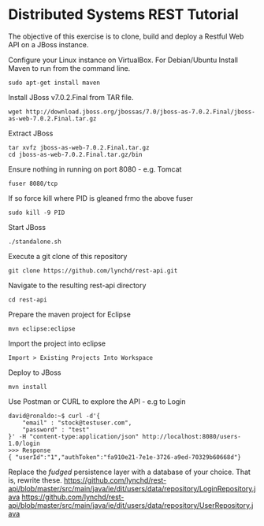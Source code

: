 Distributed Systems REST Tutorial
===========================
The objective of this exercise is to clone, build and deploy a Restful Web API on a JBoss instance. 

Configure your Linux instance on VirtualBox.
For Debian/Ubuntu Install Maven to run from the command line. 

    sudo apt-get install maven 
Install JBoss v7.0.2.Final from TAR file. 

    wget http://download.jboss.org/jbossas/7.0/jboss-as-7.0.2.Final/jboss-as-web-7.0.2.Final.tar.gz
Extract JBoss

    tar xvfz jboss-as-web-7.0.2.Final.tar.gz
    cd jboss-as-web-7.0.2.Final.tar.gz/bin
Ensure nothing in running on port 8080 - e.g. Tomcat     

    fuser 8080/tcp
If so force kill where PID is gleaned frmo the above fuser

    sudo kill -9 PID 
Start JBoss

    ./standalone.sh
Execute a git clone of this repository

    git clone https://github.com/lynchd/rest-api.git
Navigate to the resulting rest-api directory

    cd rest-api
Prepare the maven project for Eclipse

    mvn eclipse:eclipse
Import the project into eclipse

    Import > Existing Projects Into Workspace 
Deploy to JBoss

    mvn install
Use Postman or CURL to explore the API - e.g to Login

    david@ronaldo:~$ curl -d'{
        "email" : "stock@testuser.com",
        "password" : "test"
    }' -H "content-type:application/json" http://localhost:8080/users-1.0/login
    >>> Response 
    { "userId":"1","authToken":"fa910e21-7e1e-3726-a9ed-70329b60668d"} 
Replace the *fudged* persistence layer with a database of your choice. That is, rewrite these. 
https://github.com/lynchd/rest-api/blob/master/src/main/java/ie/dit/users/data/repository/LoginRepository.java
https://github.com/lynchd/rest-api/blob/master/src/main/java/ie/dit/users/data/repository/UserRepository.java
    
    
